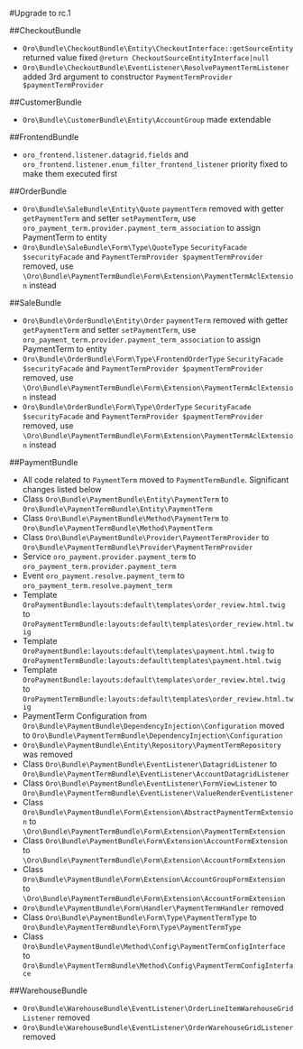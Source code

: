 #Upgrade to rc.1

##CheckoutBundle
- `Oro\Bundle\CheckoutBundle\Entity\CheckoutInterface::getSourceEntity` returned value fixed `@return CheckoutSourceEntityInterface|null`
- `Oro\Bundle\CheckoutBundle\EventListener\ResolvePaymentTermListener` added 3rd argument to constructor `PaymentTermProvider $paymentTermProvider`

##CustomerBundle
- `Oro\Bundle\CustomerBundle\Entity\AccountGroup` made extendable

##FrontendBundle
- `oro_frontend.listener.datagrid.fields` and `oro_frontend.listener.enum_filter_frontend_listener` priority fixed to make them executed first

##OrderBundle
- `Oro\Bundle\SaleBundle\Entity\Quote` `paymentTerm` removed with getter `getPaymentTerm` and setter `setPaymentTerm`, use `oro_payment_term.provider.payment_term_association` to assign PaymentTerm to entity
- `Oro\Bundle\SaleBundle\Form\Type\QuoteType` `SecurityFacade $securityFacade` and `PaymentTermProvider $paymentTermProvider` removed, use `\Oro\Bundle\PaymentTermBundle\Form\Extension\PaymentTermAclExtension` instead

##SaleBundle
- `Oro\Bundle\OrderBundle\Entity\Order` `paymentTerm` removed with getter `getPaymentTerm` and setter `setPaymentTerm`, use `oro_payment_term.provider.payment_term_association` to assign PaymentTerm to entity
- `Oro\Bundle\OrderBundle\Form\Type\FrontendOrderType` `SecurityFacade $securityFacade` and `PaymentTermProvider $paymentTermProvider` removed, use `\Oro\Bundle\PaymentTermBundle\Form\Extension\PaymentTermAclExtension` instead
- `Oro\Bundle\OrderBundle\Form\Type\OrderType` `SecurityFacade $securityFacade` and `PaymentTermProvider $paymentTermProvider` removed, use `\Oro\Bundle\PaymentTermBundle\Form\Extension\PaymentTermAclExtension` instead

##PaymentBundle
- All code related to `PaymentTerm` moved to `PaymentTermBundle`. Significant changes listed below
- Class `Oro\Bundle\PaymentBundle\Entity\PaymentTerm` to `Oro\Bundle\PaymentTermBundle\Entity\PaymentTerm`
- Class `Oro\Bundle\PaymentBundle\Method\PaymentTerm` to `Oro\Bundle\PaymentTermBundle\Method\PaymentTerm`
- Class `Oro\Bundle\PaymentBundle\Provider\PaymentTermProvider` to `Oro\Bundle\PaymentTermBundle\Provider\PaymentTermProvider`
- Service `oro_payment.provider.payment_term` to `oro_payment_term.provider.payment_term`
- Event `oro_payment.resolve.payment_term` to `oro_payment_term.resolve.payment_term`
- Template `OroPaymentBundle:layouts:default\templates\order_review.html.twig` to `OroPaymentTermBundle:layouts:default\templates\order_review.html.twig`
- Template `OroPaymentBundle:layouts:default\templates\payment.html.twig` to `OroPaymentTermBundle:layouts:default\templates\payment.html.twig`
- Template `OroPaymentBundle:layouts:default\templates\order_review.html.twig` to `OroPaymentTermBundle:layouts:default\templates\order_review.html.twig`
- PaymentTerm Configuration from `Oro\Bundle\PaymentBundle\DependencyInjection\Configuration` moved to `Oro\Bundle\PaymentTermBundle\DependencyInjection\Configuration`
- `Oro\Bundle\PaymentBundle\Entity\Repository\PaymentTermRepository` was removed
- Class `Oro\Bundle\PaymentBundle\EventListener\DatagridListener` to `Oro\Bundle\PaymentTermBundle\EventListener\AccountDatagridListener`
- Class `Oro\Bundle\PaymentBundle\EventListener\FormViewListener` to `Oro\Bundle\PaymentTermBundle\EventListener\ValueRenderEventListener`
- Class `Oro\Bundle\PaymentBundle\Form\Extension\AbstractPaymentTermExtension` to `\Oro\Bundle\PaymentTermBundle\Form\Extension\PaymentTermExtension`
- Class `Oro\Bundle\PaymentBundle\Form\Extension\AccountFormExtension` to `\Oro\Bundle\PaymentTermBundle\Form\Extension\AccountFormExtension`
- Class `Oro\Bundle\PaymentBundle\Form\Extension\AccountGroupFormExtension` to `\Oro\Bundle\PaymentTermBundle\Form\Extension\AccountFormExtension`
- `Oro\Bundle\PaymentBundle\Form\Handler\PaymentTermHandler` removed
- Class `Oro\Bundle\PaymentBundle\Form\Type\PaymentTermType` to `Oro\Bundle\PaymentTermBundle\Form\Type\PaymentTermType`
- Class `Oro\Bundle\PaymentBundle\Method\Config\PaymentTermConfigInterface` to `Oro\Bundle\PaymentTermBundle\Method\Config\PaymentTermConfigInterface`

##WarehouseBundle
- `Oro\Bundle\WarehouseBundle\EventListener\OrderLineItemWarehouseGridListener` removed
- `Oro\Bundle\WarehouseBundle\EventListener\OrderWarehouseGridListener` removed

